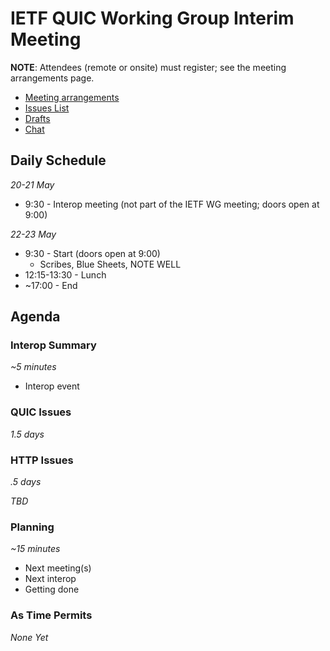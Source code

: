 # IETF QUIC Working Group Interim Meeting

**NOTE**: Attendees (remote or onsite) must register; see the meeting arrangements page.

* [Meeting arrangements](https://github.com/quicwg/wg-materials/blob/master/interim-19-05/arrangements.md)
* [Issues List](https://github.com/quicwg/base-drafts/issues)
* [Drafts](https://github.com/quicwg/base-drafts)
* [Chat](xmpp:quic@jabber.ietf.org?join)

## Daily Schedule

_20-21 May_

* 9:30 - Interop meeting (not part of the IETF WG meeting; doors open at 9:00)

_22-23 May_

* 9:30 - Start (doors open at 9:00)
  * Scribes, Blue Sheets, NOTE WELL
* 12:15-13:30 - Lunch
* ~17:00 - End


## Agenda

### Interop Summary

_~5 minutes_

* Interop event

### QUIC Issues

_1.5 days_


### HTTP Issues

_.5 days_

_TBD_

### Planning

_~15 minutes_

- Next meeting(s)
- Next interop
- Getting done

### As Time Permits

*None Yet*
